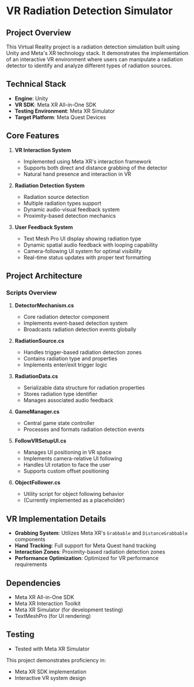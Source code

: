 # VR Radiation Detection Simulator

## Project Overview
This Virtual Reality project is a radiation detection simulation built using Unity and Meta's XR technology stack. It demonstrates the implementation of an interactive VR environment where users can manipulate a radiation detector to identify and analyze different types of radiation sources.

## Technical Stack
- **Engine**: Unity
- **VR SDK**: Meta XR All-in-One SDK
- **Testing Environment**: Meta XR Simulator
- **Target Platform**: Meta Quest Devices

## Core Features
1. **VR Interaction System**
   - Implemented using Meta XR's interaction framework
   - Supports both direct and distance grabbing of the detector
   - Natural hand presence and interaction in VR

2. **Radiation Detection System**
   - Radiation source detection
   - Multiple radiation types support
   - Dynamic audio-visual feedback system
   - Proximity-based detection mechanics

3. **User Feedback System**
   - Text Mesh Pro UI display showing radiation type
   - Dynamic spatial audio feedback with looping capability
   - Camera-following UI system for optimal visibility
   - Real-time status updates with proper text formatting

## Project Architecture

### Scripts Overview

1. **DetectorMechanism.cs**
   - Core radiation detector component
   - Implements event-based detection system
   - Broadcasts radiation detection events globally

2. **RadiationSource.cs**
   - Handles trigger-based radiation detection zones
   - Contains radiation type and properties
   - Implements enter/exit trigger logic

3. **RadiationData.cs**
   - Serializable data structure for radiation properties
   - Stores radiation type identifier
   - Manages associated audio feedback

4. **GameManager.cs**
   - Central game state controller
   - Processes and formats radiation detection events

5. **FollowVRSetupUI.cs**
   - Manages UI positioning in VR space
   - Implements camera-relative UI following
   - Handles UI rotation to face the user
   - Supports custom offset positioning

6. **ObjectFollower.cs**
   - Utility script for object following behavior
   - (Currently implemented as a placeholder)

## VR Implementation Details
- **Grabbing System**: Utilizes Meta XR's `Grabbable` and `DistanceGrabbable` components
- **Hand Tracking**: Full support for Meta Quest hand tracking
- **Interaction Zones**: Proximity-based radiation detection zones
- **Performance Optimization**: Optimized for VR performance requirements

## Dependencies
- Meta XR All-in-One SDK
- Meta XR Interaction Toolkit
- Meta XR Simulator (for development testing)
- TextMeshPro (for UI rendering)

## Testing
- Tested with Meta XR Simulator

This project demonstrates proficiency in:
- Meta XR SDK implementation
- Interactive VR system design